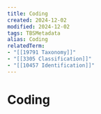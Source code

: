 ```yaml
---
title: Coding
created: 2024-12-02
modified: 2024-12-02
tags: TBSMetadata
alias: Coding
relatedTerm:
- "[[19791 Taxonomy]]"
- "[[3305 Classification]]"
- "[[10457 Identification]]"
---
```

# Coding
